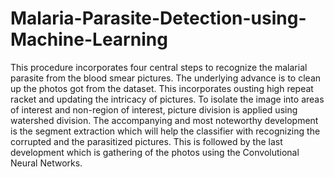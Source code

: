 # Malaria-Parasite-Detection-using-Machine-Learning
This procedure incorporates four central steps to recognize the malarial parasite from the blood smear pictures. The underlying advance is to clean up the photos got from the dataset. This incorporates ousting high repeat racket and updating the intricacy of pictures. To isolate the image into areas of interest and non-region of interest, picture division is applied using watershed division. The accompanying and most noteworthy development is the segment extraction which will help the classifier with recognizing the corrupted and the parasitized pictures. This is followed by the last development which is gathering of the photos using the Convolutional Neural Networks.
